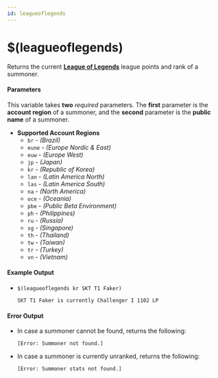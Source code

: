 ```yaml
---
id: leagueoflegends
---
```


# $(leagueoflegends)

Returns the current [**League of Legends**](https://leagueoflegends.com) league points and rank of a summoner.

#### Parameters

This variable takes **two** *required* parameters. The **first** parameter is the **account region** of a summoner, and the **second** parameter is the **public name** of a summoner.

* **Supported Account Regions**
  * `br` - *(Brazil)*
  * `eune` - *(Europe Nordic & East)*
  * `euw` - *(Europe West)*
  * `jp` - *(Japan)*
  * `kr` - *(Republic of Korea)*
  * `lan` - *(Latin America North)*
  * `las` - *(Latin America South)*
  * `na` - *(North America)*
  * `oce` - *(Oceania)*
  * `pbe` - *(Public Beta Environment)*
  * `ph` - *(Philippines)*
  * `ru` - *(Russia)*
  * `sg` - *(Singapore)*
  * `th` - *(Thailand)*
  * `tw` - *(Taiwan)*
  * `tr` - *(Turkey)*
  * `vn` - *(Vietnam)*

#### Example Output

* `$(leagueoflegends kr SKT T1 Faker)`

    ```
    SKT T1 Faker is currently Challenger I 1102 LP
    ```

#### Error Output

* In case a summoner cannot be found, returns the following:

    ```
    [Error: Summoner not found.] 
    ```

* In case a summoner is currently unranked, returns the following:

    ```
    [Error: Summoner stats not found.] 
    ```
